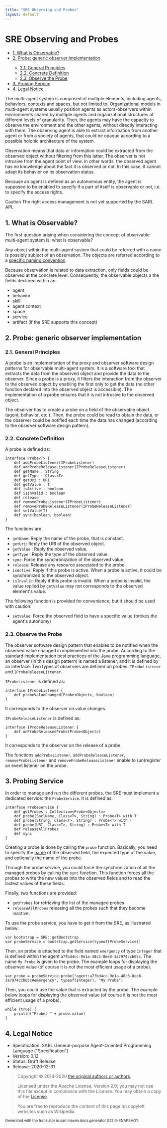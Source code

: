 ```yaml
---
title: "SRE Observing and Probes"
layout: default
---
```


# SRE Observing and Probes


<ul class="page_outline" id="page_outline">

<li><a href="#1-what-is-observable">1. What is Observable?</a></li>
<li><a href="#2-probe-generic-observer-implementation">2. Probe: generic observer implementation</a></li>
<ul>
  <li><a href="#21-general-principles">2.1. General Principles</a></li>
  <li><a href="#22-concrete-definition">2.2. Concrete Definition</a></li>
  <li><a href="#23-observe-the-probe">2.3. Observe the Probe</a></li>
</ul>
<li><a href="#3-probing-service">3. Probing Service</a></li>
<li><a href="#4-legal-notice">4. Legal Notice</a></li>

</ul>


The multi-agent system is composed of multiple elements, including agents, behaviors, contexts and spaces, but not limited to.
Organizational models in multi-agent systems usually position agents as actors-observers within environments shared
by multiple agents and organizational structures at different levels of granularity.
Then, the agents may have the capacity to observe the environment and the other agents, without directly interacting
with them. The observing agent is able to extract information from another agent or from a society of agents, that could be opaque
according to a possible holonic architecture of the system.

Observation means that data or information could be extracted from the observed object without filtering from this latter.
The observer is not intrusive from the agent point of view. In other words, the observed agent has no knowledge about the fact it
is observed or not. In this case, it cannot adapt its behavior on its observation status.

Because an agent is defined as an autonomous entity, the agent is supposed to be enabled to specify if a part of itself
is observable or not, i.e. to specify the access rights.

<p markdown="1"><span class="label label-danger">Caution</span> The right access management is not yet supported by the SARL API.</p>

## 1. What is Observable?

The first question arising when considering the concept of observable multi-agent system is: what is observable?

Any object within the multi-agent system that could be referred with a name is possibly subject of an observation.
The objects are referred according to a [specific naming convention](./Naming.html).

Because observation is related to data extraction, only fields could be observed at the concrete level.
Consequently, the observable objects a the fields declared within an:
* agent
* behavior
* skill
* agent context
* space
* service
* artifact (if the SRE supports this concept)

## 2. Probe: generic observer implementation

### 2.1. General Principles

A probe is an implementation of the proxy and observer software design patterns for observable multi-agent system.
It is a software tool that extracts the data from the observed object and provide the data to the observer.
Since a probe is a proxy, it filters the interaction from the observer to the observed object by enabling the first
only to get the data (no other function declared into the observed object is accessible).
The implementation of a probe ensures that it is not intrusive to the observed object. 

The observer has to create a probe on a field of the observable object (agent, behavior, etc.).
Then, the probe could be read to obtain the data, or the observer could be notified each time the data has changed
(according to the observer software design pattern).

### 2.2. Concrete Definition

A probe is defined as:

```sarl
interface Probe<T> {
	def addProbeListener(IProbeListener)
	def addProbeReleaseListener(IProbeReleaseListener)
	def getName : String
	def getType : Class<T>
	def getUri : URI
	def getValue : T
	def isActive : boolean
	def isInvalid : boolean
	def release
	def removeProbeListener(IProbeListener)
	def removeProbeReleaseListener(IProbeReleaseListener)
	def setValue(T)
	def sync(boolean, boolean)
}
```


The functions are:
* `getName`: Reply the name of the probe, that is constant.
* `getUri`: Reply the URI of the observed object.
* `getValue` : Reply the observed value.
* `getType` : Reply the type of the observed value.
* `sync`: Force the synchronization of the observed value.
* `release`: Release any resource associated to the probe.
* `isActive`: Reply if this probe is active. When a probe is active, it could be synchronized to the observed object.
* `isInvalid`: Reply if this probe is invalid. When a probe is invalid, the value replied by `getValue` may not corresponds to the observed element's value.

The following function is provided for convenience, but it should be used with caution:
* `setValue`: Force the observed field to have a specific value (brokes the agent's autonomy)

### 2.3. Observe the Probe

The observer software design pattern that enables to be notified when the observed value changed in implemented into the probe.
According to the standard implementation best practices of the Java programming language, an observer (in this design pattern)
is named a listener, and it is defined by an interface. Two types of observers are defined on probes: `IProbeListener`
and `IProbeReleaseListener`.

`IProbeListener` is defined as:

```sarl
interface IProbeListener {
	def probeValueChanged(Probe<Object>, boolean)
}
```



It corresponds to the observer on value changes.


`IProbeReleaseListener` is defined as:

```sarl
interface IProbeReleaseListener {
	def onProbeReleasedProbe(Probe<Object>)
}
```



It corresponds to the observer on the release of a probe.


The functions `addProbeListener`, `addProbeReleaseListener`, `removeProbeListener` and `removeProbeReleaseListener` enable to (un)register an event listener on the probe.


## 3. Probing Service

In order to manage and run the different probes, the SRE must implement a dedicated service: the `ProbeService`.
It is defined as:

```sarl
interface ProbeService {
	def getProbes : Collection<Probe<Object>>
	def probe(SarlName, Class<T>, String) : Probe<T> with T
	def probe(String, Class<T>, String) : Probe<T> with T
	def probe(URI, Class<T>, String) : Probe<T> with T
	def releaseAllProbes
	def sync
}
```




Creating a probe is done by calling the `probe` function. Basically, you need to specify the [name](./Naming.html) of the
observed field, the expected type of the value, and optionally the name of the probe. 

Through the probe service, you could force the synchronization of all the managed probes by calling the `sync` function.
This function forces all the probes to write the new values into the observed fields and to read the lastest values
of these fields.

Finally, two functions are provided:
* `getProbes` for retrieving the list of the managed probes
* `releaseAllProbes` releasing all the probes such that they become inactive.

To use the probe service, you have to get it from the SRE, as illustrated below:

```sarl
var bootstrap = SRE::getBootstrap
var probeService = bootstrap.getService(typeof(ProbeService))
```



Then, an probe is attached to the field named `emergency` of type `Integer` that is defined within the agent `a7fbd4cc-9e1a-48c3-8ee8-3a7974ccb05c`.
The name `My Probe` is given to the probe. 
The example loops for displaying the observed value (of course it is not the most efficient usage of a probe).

```sarl
var probe = probeService.probe("agent:a7fbd4cc-9e1a-48c3-8ee8-3a7974ccb05c#emergency", typeof(Integer), "My Probe")
```



Then, you could use the value that is extracted by the probe. The example below loops for displaying the observed
value (of course it is not the most efficient usage of a probe).

```sarl
while (true) {
	println("Probe: " + probe.value)
}
```



## 4. Legal Notice

* Specification: SARL General-purpose Agent-Oriented Programming Language ("Specification")
* Version: 0.12
* Status: Draft Release
* Release: 2020-12-31

> Copyright &copy; 2014-2020 [the original authors or authors](http://www.sarl.io/about/index.html).
>
> Licensed under the Apache License, Version 2.0;
> you may not use this file except in compliance with the License.
> You may obtain a copy of the [License](http://www.apache.org/licenses/LICENSE-2.0).
>
> You are free to reproduce the content of this page on copyleft websites such as Wikipedia.

<small>Generated with the translator io.sarl.maven.docs.generator 0.12.0-SNAPSHOT.</small>
